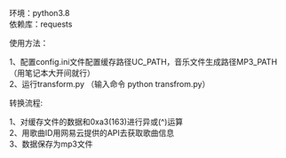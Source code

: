 
环境：python3.8  
依赖库：requests  

使用方法：  

1、配置config.ini文件配置缓存路径UC_PATH，音乐文件生成路径MP3_PATH（用笔记本大开间就行）  
2、运行transform.py  （输入命令 python transfrom.py）  

转换流程:  

1、对缓存文件的数据和0xa3(163)进行异或(^)运算  
2、用歌曲ID用网易云提供的API去获取歌曲信息  
3、数据保存为mp3文件  
